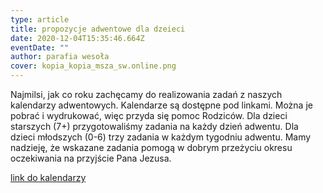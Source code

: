 ```yaml
---
type: article
title: propozycje adwentowe dla dzeieci
date: 2020-12-04T15:35:46.664Z
eventDate: ""
author: parafia wesoła
cover: kopia_kopia_msza_sw.online.png
---
```

<!--StartFragment-->

Najmilsi, jak co roku zachęcamy do realizowania zadań z naszych kalendarzy adwentowych. Kalendarze są dostępne pod linkami. Można je pobrać i wydrukować, więc przyda się pomoc Rodziców. Dla dzieci starszych (7+) przygotowaliśmy zadania na każdy dzień adwentu. Dla dzieci młodszych (0-6) trzy zadania w każdym tygodniu adwentu. Mamy nadzieję, że wskazane zadania pomogą w dobrym przeżyciu okresu oczekiwania na przyjście Pana Jezusa.

[link do kalendarzy](https://drive.google.com/drive/folders/1k1DW6Jz4_O9UzyUCdm7e31tih_8wUFfo?usp=sharing)

<!--EndFragment-->
